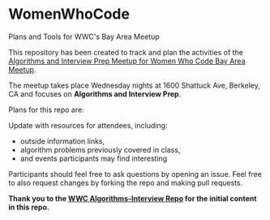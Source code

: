 # WomenWhoCode
Plans and Tools for WWC's Bay Area Meetup

This repository has been created to track and plan the activities of the [Algorithms and Interview Prep Meetup for Women Who Code Bay Area Meetup](http://www.meetup.com/Women-Who-Code-East-Bay/).

The meetup takes place Wednesday nights at 1600 Shattuck Ave, Berkeley, CA and focuses on <b>Algorithms and Interview Prep</b>.

Plans for this repo are:

Update with resources for attendees, including:
+ outside information links,
+ algorithm problems previously covered in class,
+ and events participants may find interesting

Participants should feel free to ask questions by opening an issue. Feel free to also request changes by forking the repo and making pull requests.

<strong>Thank you to the [WWC Algorithms-Interview Repo](https://github.com/WomenWhoCode/Algorithms-InterviewPrep) for the initial content in this repo.</strong>

